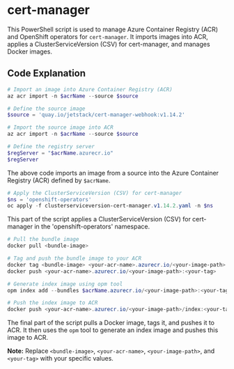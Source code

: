 # cert-manager

This PowerShell script is used to manage Azure Container Registry (ACR) and OpenShift operators for `cert-manager`. It imports images into ACR, applies a ClusterServiceVersion (CSV) for cert-manager, and manages Docker images.

## Code Explanation

```powershell
# Import an image into Azure Container Registry (ACR)
az acr import -n $acrName --source $source

# Define the source image
$source = 'quay.io/jetstack/cert-manager-webhook:v1.14.2'

# Import the source image into ACR
az acr import -n $acrName --source $source

# Define the registry server
$regServer = "$acrName.azurecr.io"
$regServer
```
The above code imports an image from a source into the Azure Container Registry (ACR) defined by `$acrName`.

```powershell
# Apply the ClusterServiceVersion (CSV) for cert-manager
$ns = 'openshift-operators'
oc apply -f clusterserviceversion-cert-manager.v1.14.2.yaml -n $ns
```
This part of the script applies a ClusterServiceVersion (CSV) for cert-manager in the 'openshift-operators' namespace.

```powershell
# Pull the bundle image
docker pull <bundle-image>

# Tag and push the bundle image to your ACR
docker tag <bundle-image> <your-acr-name>.azurecr.io/<your-image-path>:<your-tag>
docker push <your-acr-name>.azurecr.io/<your-image-path>:<your-tag>

# Generate index image using opm tool
opm index add --bundles $acrName.azurecr.io/<your-image-path>:<your-tag> --tag <your-acr-name>.azurecr.io/<your-image-path>/index:<your-tag>

# Push the index image to ACR
docker push <your-acr-name>.azurecr.io/<your-image-path>/index:<your-tag>
```
The final part of the script pulls a Docker image, tags it, and pushes it to ACR. It then uses the `opm` tool to generate an index image and pushes this image to ACR.

**Note:** Replace `<bundle-image>`, `<your-acr-name>`, `<your-image-path>`, and `<your-tag>` with your specific values.